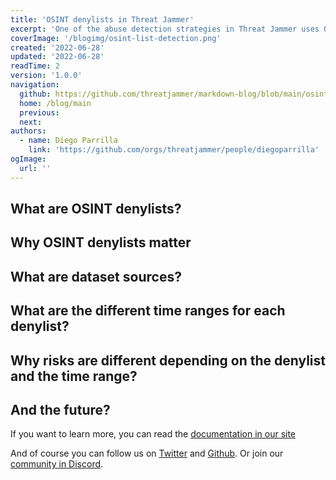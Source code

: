 ```yaml
---
title: 'OSINT denylists in Threat Jammer'
excerpt: 'One of the abuse detection strategies in Threat Jammer uses Open Source Intelligence (OSINT) denylists found in net. Learn how to use them.'
coverImage: '/blogimg/osint-list-detection.png'
created: '2022-06-28'
updated: '2022-06-28'
readTime: 2
version: '1.0.0'
navigation:
  github: https://github.com/threatjammer/markdown-blog/blob/main/osint-list-detection.md
  home: /blog/main
  previous: 
  next: 
authors:
  - name: Diego Parrilla
    link: 'https://github.com/orgs/threatjammer/people/diegoparrilla'
ogImage:
  url: ''
---
```


## What are OSINT denylists?

## Why OSINT denylists matter

## What are dataset sources?

## What are the different time ranges for each denylist?

## Why risks are different depending on the denylist and the time range?

## And the future?

If you want to learn more, you can read the [documentation in our site](https://threatjammer.com/docs)

And of course you can follow us on [Twitter](https://twitter.com/threatjammer) and [Github](https://github.com/threatjammer). Or join our [community in Discord](https://threatjammer.com/community).
